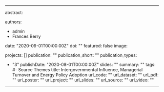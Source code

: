 
---
abstract: 

authors:
- admin
- Frances Berry

date: "2020-09-01T00:00:00Z"
doi: ""
featured: false
image:

projects: []
publication: ""
publication_short: ""
publication_types:
- "3"
publishDate: "2020-08-01T00:00:00Z"
slides: ""
summary: ""
tags:
#- Source Themes
title: Intergovernmental Influence, Managerial Turnover and Energy Policy Adoption
url_code: ""
url_dataset: ""
url_pdf: ""
url_poster: ""
url_project: ""
url_slides: ""
url_source: ""
url_video: ""
---

